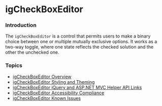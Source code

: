 ﻿<!--
|metadata|
{
    "fileName": "igcheckboxeditor-igcheckboxeditor",
    "controlName": "igEditors",
    "tags": ["Getting Started"]
}
|metadata|
-->

# igCheckBoxEditor

### Introduction

The `igCheckBoxEditor` is a control that permits users to make a binary choice between one or multiple mutually exclusive options. It works as a two-way toggle, where one state reflects the checked solution and the other 
the unchecked one.

### Topics

-   [igCheckBoxEditor Overview](igCheckBoxEditor-Overview.html)
-   [igCheckBoxEditor Styling and Theming](igCheckBoxEditor-Styling-and-Theming.html)
-   [igCheckBoxEditor jQuery and ASP.NET MVC Helper API Links](igCheckBoxEditor-jQuery-API.html)
-   [igCheckBoxEditor Accessibility Compliance](igCheckBoxEditor-Accessibility-Compliance.html)
-   [igCheckBoxEditor Known Issues](igCheckBoxEditor-Known-Issues.html)